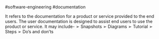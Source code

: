 #software-engineering #documentation 

It refers to the documentation for a product or service
provided to the end users. The user documentation is
designed to assist end users to use the product or service. It
may include-
➢ Snapshots
➢ Diagrams
➢ Tutorial
➢ Steps
➢ Do’s and don’ts
